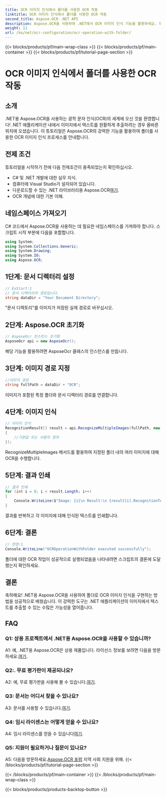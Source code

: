 ```yaml
---
title: OCR 이미지 인식에서 폴더를 사용한 OCR 작동
linktitle: OCR 이미지 인식에서 폴더를 사용한 OCR 작동
second_title: Aspose.OCR .NET API
description: Aspose.OCR을 사용하여 .NET에서 OCR 이미지 인식 기능을 활용하세요. 이미지에서 텍스트를 손쉽게 추출해 보세요.
weight: 11
url: /ko/net/ocr-configuration/ocr-operation-with-folder/
---
```


{{< blocks/products/pf/main-wrap-class >}}
{{< blocks/products/pf/main-container >}}
{{< blocks/products/pf/tutorial-page-section >}}

# OCR 이미지 인식에서 폴더를 사용한 OCR 작동

## 소개

.NET용 Aspose.OCR을 사용하는 광학 문자 인식(OCR)의 세계에 오신 것을 환영합니다! .NET 애플리케이션 내에서 이미지에서 텍스트를 원활하게 추출하려는 경우 올바른 위치에 오셨습니다. 이 튜토리얼은 Aspose.OCR의 강력한 기능을 활용하여 폴더를 사용한 OCR 이미지 인식 프로세스를 안내합니다.

## 전제 조건

튜토리얼을 시작하기 전에 다음 전제조건이 충족되었는지 확인하십시오.

- C# 및 .NET 개발에 대한 실무 지식.
- 컴퓨터에 Visual Studio가 설치되어 있습니다.
-  다운로드할 수 있는 .NET 라이브러리용 Aspose.OCR[여기](https://releases.aspose.com/ocr/net/).
- OCR 개념에 대한 기본 이해.

## 네임스페이스 가져오기

C# 코드에서 Aspose.OCR을 사용하는 데 필요한 네임스페이스를 가져와야 합니다. 스크립트 시작 부분에 다음을 포함합니다.

```csharp
using System;
using System.Collections.Generic;
using System.Drawing;
using System.IO;
using Aspose.OCR;
```

## 1단계: 문서 디렉터리 설정

```csharp
// ExStart:1
// 문서 디렉터리의 경로입니다.
string dataDir = "Your Document Directory";
```

"문서 디렉토리"를 이미지가 저장된 실제 경로로 바꾸십시오.

## 2단계: Aspose.OCR 초기화

```csharp
// AsposeOcr 인스턴스 초기화
AsposeOcr api = new AsposeOcr();
```

해당 기능을 활용하려면 AsposeOcr 클래스의 인스턴스를 만듭니다.

## 3단계: 이미지 경로 지정

```csharp
//이미지 경로
string fullPath = dataDir + "OCR";
```

이미지가 포함된 특정 폴더와 문서 디렉터리 경로를 연결합니다.

## 4단계: 이미지 인식

```csharp
// 이미지 인식
RecognitionResult[] result = api.RecognizeMultipleImages(fullPath, new RecognitionSettings
{
    //기본값 또는 사용자 정의
});
```

RecognizeMultipleImages 메서드를 활용하여 지정된 폴더 내의 여러 이미지에 대해 OCR을 수행합니다.

## 5단계: 결과 인쇄

```csharp
// 결과 인쇄
for (int i = 0; i < result.Length; i++)
{
    Console.WriteLine($"Image: {i}\n Result:\n {result[i].RecognitionText}");
}
```

결과를 반복하고 각 이미지에 대해 인식된 텍스트를 인쇄합니다.

## 6단계: 결론

```csharp
// 연장:1
Console.WriteLine("OCROperationWithFolder executed successfully");
```

폴더에 대한 OCR 작업이 성공적으로 실행되었음을 나타내려면 스크립트의 결론에 도달했는지 확인하세요.

## 결론

축하해요! .NET용 Aspose.OCR을 사용하여 폴더로 OCR 이미지 인식을 구현하는 방법을 성공적으로 배웠습니다. 이 강력한 도구는 .NET 애플리케이션의 이미지에서 텍스트를 추출할 수 있는 수많은 가능성을 열어줍니다.

## FAQ

### Q1: 상용 프로젝트에서 .NET용 Aspose.OCR을 사용할 수 있습니까?

 A1: 예, .NET용 Aspose.OCR은 상용 제품입니다. 라이선스 정보를 보려면 다음을 방문하세요.[여기](https://purchase.aspose.com/buy).

### Q2:. 무료 평가판이 제공되나요?

 A2: 예, 무료 평가판을 사용해 볼 수 있습니다.[여기](https://releases.aspose.com/).

### Q3: 문서는 어디서 찾을 수 있나요?

 A3: 문서를 사용할 수 있습니다.[여기](https://reference.aspose.com/ocr/net/).

### Q4: 임시 라이센스는 어떻게 얻을 수 있나요?

 A4: 임시 라이센스를 얻을 수 있습니다[여기](https://purchase.aspose.com/temporary-license/).

### Q5: 지원이 필요하거나 질문이 있나요?

 A5: 다음을 방문하세요.[Aspose.OCR 포럼](https://forum.aspose.com/c/ocr/16) 지역 사회 지원을 위해.
{{< /blocks/products/pf/tutorial-page-section >}}

{{< /blocks/products/pf/main-container >}}
{{< /blocks/products/pf/main-wrap-class >}}

{{< blocks/products/products-backtop-button >}}
